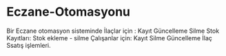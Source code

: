 # Eczane-Otomasyonu
Bir Eczane otomasyon sisteminde
  İlaçlar için : 
  Kayıt 
  Güncelleme 
  Silme 
  Stok Kayıtları: Stok ekleme - silme 
  Çalışanlar için: 
  Kayıt 
  Silme 
  Güncelleme 
  İlaç Ssatış işlemleri. 
